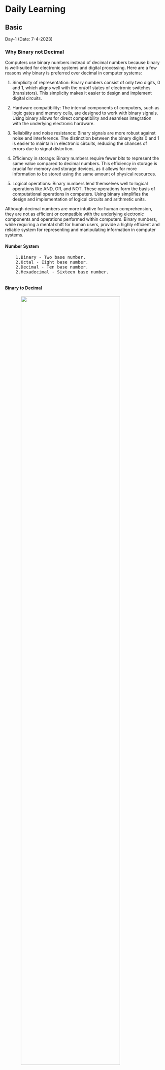 <body>
  <H1>Daily Learning</H1>
<div>
<h2>Basic</h2>
<p>
Day-1 (Date: 7-4-2023)
<h3>Why Binary not Decimal</h3>
<p>
  Computers use binary numbers instead of decimal numbers because binary is well-suited for electronic systems and digital processing. Here are a few reasons why binary is preferred over decimal in computer systems:

1. Simplicity of representation: Binary numbers consist of only two digits, 0 and 1, which aligns well with the on/off states of electronic switches (transistors). This simplicity makes it easier to design and implement digital circuits.

2. Hardware compatibility: The internal components of computers, such as logic gates and memory cells, are designed to work with binary signals. Using binary allows for direct compatibility and seamless integration with the underlying electronic hardware.

3. Reliability and noise resistance: Binary signals are more robust against noise and interference. The distinction between the binary digits 0 and 1 is easier to maintain in electronic circuits, reducing the chances of errors due to signal distortion.

4. Efficiency in storage: Binary numbers require fewer bits to represent the same value compared to decimal numbers. This efficiency in storage is crucial for memory and storage devices, as it allows for more information to be stored using the same amount of physical resources.

5. Logical operations: Binary numbers lend themselves well to logical operations like AND, OR, and NOT. These operations form the basis of computational operations in computers. Using binary simplifies the design and implementation of logical circuits and arithmetic units.

Although decimal numbers are more intuitive for human comprehension, they are not as efficient or compatible with the underlying electronic components and operations performed within computers. Binary numbers, while requiring a mental shift for human users, provide a highly efficient and reliable system for representing and manipulating information in computer systems.
</p>

  <h4>Number System</h4>
  <pre>
    1.Binary - Two base number.
    2.Octal - Eight base number.
    2.Decimal - Ten base number.
    2.Hexadecimal - Sixteen base number.
  </pre>
  <div>
    <h4>Binary to Decimal</h4>
    <pre>
      <img style="width: 80%;" src="Image/asd.png" alt="">
      </br>
function convertToDecimal(x) {
    let bin = 0;
    let rem, i = 1, step = 1;
    while (x != 0) {
        rem = x % 10;
        x = parseInt(x / 10);
        bin = bin + rem * i;
        i = i * 2;
    }
console.log(`Decimal:  ${bin}`);
}
// take input
//let number = prompt('Enter a Binary number: ');
convertToDecimal(101);
    </pre>
    <h4>Decimal to Binary</h4>
    <pre>
      <img style="width: 80%;" src="Image/binary to decimal.jpg" alt="">

</br>

Other way - decimal 75
75 >= 64 = 1
75 - 64 = 11

 32 >= 11 = 0
 16 >= 11 = 0

11 >= 8 = 1
11 - 8 = 3

3 >= 2 = 1
3 - 2 = 0

1 >= 1 = 1

64 = 1 
32 = 0 
16 = 0 
8 = 1 
4 = 0 
2 = 1 
1 = 1

75 = 1001011

function convertToBinary(x) {
    let bin = 0;
    let rem, i = 1, step = 1;
    while (x != 0) {
        rem = x % 2;
        console.log(
            `Step ${step++}: ${x}/2, Remainder = ${rem}, Quotient = ${parseInt(x/2)}`
        );
        x = parseInt(x / 2);
        bin = bin + rem * i;
        i = i * 10;
    }
    console.log(`Binary:  ${bin}`);
}
// take input
//let number = prompt('Enter a decimal number: ');
convertToBinary(5);
    </pre>
  </div>

  <h4>Decimal to Octal</h4>
  <pre>
    <img style="width: 80%;" src="Image/decimal-to-octal.png" alt="">
    </br>
function convertToCOtalTOdecimal(x) {
    let bin = 0;
    let rem, i = 1, step = 1;
    while (x != 0) {
        rem = x % 8;
        x = parseInt(x / 8);
        bin = bin + rem * i;
        i = i * 10;    
    }
console.log(`Octal:  ${bin}`);
}
// take input
//let number = prompt('Enter a Decimal number: ');
convertToCOtalTOdecimal(8);

  </pre>
  <h4>Octal to Decimal</h4>
  <pre>
    <img style="width: 80%;" src="Image/octaltodecimal.png" alt="">
    </br>
function convertToDecimalTOOCatal(x) {
    let bin = 0;
    let rem, i = 1, step = 1;
    while (x != 0) {
        rem = x % 10;
        x = parseInt(x / 10);
        bin = bin + rem * i;
        i = i * 8;    
    }
    console.log(`Decimal:  ${bin}`);
}
// take input
//let number = prompt('Enter a Octal number: ');

convertToDecimalTOOCatal(100);
  </pre>
  
  <h4>DIFFERENT BETWEEM INTERPRETER AND COMPILAR</h4>
  A compiler translates the entire source code in a single run. 
  An interpreter translates the entire source code line by line

  <div>
  <h3>#KEYWORDS</h3>
    
    1. High level Language > INTERPRETER(Work line by line) > Machine Language
    2. Assembly language > Assembler > Machine Language
    3. Mid level language ( C )
    4. High level language(python, c++, c# etc)
    5. compiler(GNU, CSS) - A compiler translates the entire source code in a single run
    6. CodeBlocks(IDE-Integrated Development Environment)
    
  </div>
<div>
  <h1>Learn About Compiler and C/C++ </h1>
  <h4>Day-2 (Date: 7-6-2023)</h4>
  <p>Watch some videos read some documents about how compiler works</p>

  <a href="Book-Files/COMPUTER-PROGRAMMING-TAMIM-SHAHRIAR-SHUBEEN.pdf" target="_blank">Book(Bangla) - COMPUTER PROGRAMMING TAMIM SHAHRIAR SHUBEEN (Language C)</a> 
  </br>
  <a href="Book-Files/Programming in C - Stephen G.Cochan.pdf" target="_blank">Book(English) - PROGRAMMING IN C - STEPHEN G.COCHAN (Language C)</a>
  
  <h4>MEMORY</h4>
  <pre>
    Int (32bit) = {
      2 byte = 2 x 8 bit
             = 16 bit 
    }
    Int(64bit) = {
      4 byte = 4 x 8 bit
             = 32 bit 
    }
    32 bit maximum number = 2^n - 1
                          = 2^31 - 1                    
  <h4>HOW TO STORE NEGATIVE AND POSITIVE NUMBER IN MEMORY</h4>
    #Sign bit
    0 -> Positive
    1 -> Negative
    MSB = Most Significant Bit
    LSB = Most Significant Bit
    <img style="width: 80%;" src="Image/sign_and_magnitude.jpg" alt="">
    In this case in magnitude area first number is MSB and last number is LSB.
    <h4>PROBLEM OF SIGN BIT</h4>
    0 0 0 0 !== 1 0 0 0
    +0 !== -0
    #SOLVE
    0011 = +3
    => 1100(flip of 0011) = 1's complement
    1's complement + 1
    1100 + 1 = 1101 = -2 (2's complement)
    0010 + 1 = +3 (2's complement) 
    #In this case computer can store 4bit.
    1111 + 1 = 10000 
    so, answer = 0000 = -0
    <h3>#KEYWORDS</h3>
    CodeBlocks,Environment setup,terminal,GCC,cmd 
  </pre>
</div>
<div>
  <h1>Bit Manipulaion</h1>
  <h4>Day-2 (Date: 7-5-2023)</h4>
  <pre>
    Bit manipulation is a technique used in computer programming to manipulate individual bits within a binary representation of data. It involves        
    performing logical and arithmetic operations at the bit level, allowing developers to perform various tasks efficiently and compactly. Here are some 
    commonly used bit manipulation operations:

      1. Bitwise AND (&): Performs a logical AND operation on each corresponding pair of bits. 
      The result is 1 if both bits are 1; otherwise, it is 0.

        Example:
        ```
        10101010 &
        11001100
        ---------
        10001000
        ```

      3. Bitwise OR (|): Performs a logical OR operation on each corresponding pair of bits. 
      The result is 1 if either of the bits is 1; otherwise, it is 0.

        Example:
        ```
        10101010 |
        11001100
        ---------
        11101110
        ```

      4. Bitwise XOR (^): Performs a logical XOR (exclusive OR) operation on each corresponding pair of bits. 
      The result is 1 if the bits are different; otherwise, it is 0.

        Example:
        ```
        10101010 ^
        11001100
        ---------
        01100110
        ```

      5. Bitwise NOT (~): Flips the bits of a binary number. The result is the one's complement of the number.

        Example:
        ```
        ~10101010
        ---------
        01010101
        ```

      6. Bitwise left shift (<<): Shifts the bits of a number to the left by a specified number of positions. 
      This operation effectively multiplies the number by 2 raised to the power of the shift amount.

        Example:
        ```
        10101010 << 2
        -------------
        1010101000
        ```

      7. Bitwise right shift (>>): Shifts the bits of a number to the right by a specified number of positions. 
      This operation effectively divides the number by 2 raised to the power of the shift amount.

        Example:
        ```
        10101010 >> 2
        -------------
        00101010
        ```

    Bit manipulation is often used in various applications, such as optimizing code, implementing data structures, 
    and working with low-level operations like device drivers, network protocols, and cryptography algorithms. 
    It allows for compact representation of data and efficient bitwise operations that can significantly improve 
    performance in certain scenarios.
    
    #Example of bit off or on test
      let x,y,z;
      x = parseInt(prompt("Inter number ", y));
      bit = parseInt(prompt("Inter bit number ", z));
      
      if(x & (1 << bit)){
        console.log(`${bit} nd bit is ON`);
      }else{
        console.log(`${bit} nd bit is OFF`);
      }    
  </pre>
</div>

<div>
  <h1>IF ELSE LOOP</h1>
  <h4>Day-3 (Date: 7-8-2023)</h4>
  <h3>IF ELSE</h3>
  <pre>
    if (test expression) {
      // run code if test expression is true
    }
    else if(test expression){
      // run code if test expression is true
    }
    else {
      // run code if test expression is false
    }
  </pre>
  <h3>FOR</h3>
  <pre>
    for (initializationStatement; testExpression; updateStatement){
    // statements inside the body of loop
    }
  </pre>
  <h3>WHILE</h3>
  <pre>
    while(condition) {
      statement(s);
   }
  </pre>
  <h3>DO-WHILE</h3>
  <pre>
    do {
      // the body of the loop
    }
    while (testExpression);
  </pre>
</div>

<div>
  <h1>NESTED LOOP</h1>
  <h4>Day-4 (Date: 7-9-2023)</h4>
  <h3>Left Triangle Pattern </h3>
  <pre>
    
    *
    * *
    * * *

    #js
    let n=3
    let string = "";
    for(let l = 0; l < n; l++){
      for(let i = 0; i <= l ; i++){
        string += "* "
      }
      string += "\n"; 
    }
    console.log(string);

    #C

    #include <stdio.h>

      int main() {
      int n=3;
      
      for(int l = 0; l < n; l++){
          for(int i = 0;i <= l; i++){
              printf("* ");
          }
          printf("\n");
        }
        return 0;
      }
  </pre>
  <h3>Reverse Left Triangle Pattern</h3>
  <pre>

    * * *
    * *
    *

    #JS 
    let n = 3;
    let string = "";
    for (let i = n; i >= 1; i--) {
      for (let j = 0; j < i; j++) {
        string += "* ";
      }
      string += "\n";
    }
    console.log(string);

    #C
    #include <stdio.h>
      int main() {
      int n=3;
      
      for(int l = n; l >= 1; l--){
          for(int i = 0;i < l; i++){
            printf("* ");
          }
          printf("\n");
        }
        return 0;
      }
  </pre>
  <h3>Right Triangle Pattern</h3>
  <pre>

    * * *
      * *
        *

    #JS 
    let n = 3;
    let string = "";
    for (let i = 0; i < n; i++) {
      for (let j = 0; j < i; j++) {
        string += " ";
      }
      for (let x = 0; x < n-i; x++) {
        string += "*";
      }
      string += "\n";
    }
    console.log(string);

    #C
    #include <stdio.h>
      int main() {
      int n=3;
      for(int l = 0; l < n; l++){
          for(int i = 0;i < l; i++){
            printf(" ");
          }
          for(int star = 0; star < n-l; star++){
              printf("*");
          }
          printf("\n");
        }
        return 0;
      }
  </pre>
</div>

<div>
  <h1>SWITCH-STATEMENT AND ARRAY</h1>
  <h4>Day-4 (Date: 7-11-2023)</h4>
  <h3>Structure</h3>
  <pre>
    switch(variable){
      case value 1;
      //statement
      break;
      case value 2;
      //statement
      break;

      #Example
      console.log("1.User login\n 2.User list\n 3.Sign up\n");
      let op;
      let answer = parseInt(prompt("which option to choese? ", op));

      switch(answer){
          case 1:
              console.log("User login successful\n");
              break;
          case 2:
              console.log("User list shown\n");
              break;
          case 3:
              console.log("Sign up done\n");
              break;
          default:
              console.log("Inter number 1 to 3\n");
      }
    }
  </pre>
  <h3>Array</h3>
  In computer programming, an array is a data structure that stores a fixed-size sequence of elements of the same type. 
  It is a collection of variables, each identified by an index or a key, that can be accessed individually. 
  The elements in an array are typically stored in contiguous memory locations, which allows for efficient access and manipulation of the data.

  Arrays are commonly used to store collections of related data, such as a list of numbers, strings, or objects. 
  The index of an array starts from zero, so the first element is accessed using index 0, the second element with index 1, and so on.
  
  Arrays can be one-dimensional, two-dimensional, or multi-dimensional depending on the number of indices needed to access the elements. 
  A one-dimensional array is like a simple list, while a two-dimensional array is like a table with rows and columns. 
  Multi-dimensional arrays can have more than two dimensions and are used to represent complex data structures.
  
  Arrays provide an efficient way to store and retrieve large amounts of data and are a fundamental concept in many programming languages. 
  They offer benefits such as random access to elements, constant time access (assuming the index is known), and support for various operations 
  like sorting, searching, and iterating over the elements.
  <br>
  Data type array name[size] = [Elements]

  <img style="width: 80%;" src="Image/arrays.jpg" alt="">
  <pre>
    #Example of input array
    #include <stdio.h>
     
      int main() {
        printf("Input array index: ");
        int i=0, n;

        scanf("%d", &n);
        int ara[n];

        printf("Input array: ");

        for(int idx = 0; idx < n; idx++){
          scanf("%d", &ara[idx]);
        }
        printf("Displaying integers: ");

        for(int idx = 0; idx < n; idx++){
          printf("%d,", ara[idx]);
        } 
        return 0;
      }
  </pre>
  <h3>Brace Initializer</h3>
  The brace initializer, also known as initializer list syntax, is a way to initialize the elements of an array in many programming languages, 
  including C++, Java, and JavaScript. It allows you to provide a list of values enclosed in braces { }, which are used to populate the array with the    
  specified values.
  <br>
  Here's an example in C++:
  <pre>
    int myArray[] = {1, 2, 3, 4, 5};
  </pre>

  In this example, we declare an integer array called `myArray` and initialize it with the values 1, 2, 3, 4, and 5 using the brace initializer. 
  The number of elements in the array is determined by the number of values provided within the braces.
  The brace initializer can also be used for multi-dimensional arrays. 
  <br>
  Here's an example of a 2D array:

  <pre>
    int myArray2D[][3] = {{1, 2, 3}, {4, 5, 6}};
  </pre>
  In this case, we declare a 2D integer array called `myArray2D` with two rows and three columns. We use the brace initializer to provide the values for 
  each row. 
  The inner braces are used to specify the values for each row, and the outer braces encompass the entire initializer list.
  
  The brace initializer syntax can be handy when you want to quickly initialize an array with a known set of values. 
  It eliminates the need for individual assignments to each element of the array and provides a concise and readable way to 
  initialize the array elements directly within the declaration statement.

  # If you specify the value for the array index it will replace the garbage value into 0.
  #Example
  <pre>
    #include <stdio.h>
     
      int main() {
        int ara[10]= {1,2,3,4,5};
        int value = sizeof(ara)/ sizeof(ara[0]);
        
        printf("Displaying integers: ");
        for(int idx = 0; idx < value; idx++){
          printf("%d ", ara[idx]);
        } 
        return 0;
      }

  Or use memset,

  #include <stdio.h>
    #include <cstring>
    
     int main() {
       printf("Input array index: ");
       int MXN = 100;
       int ara[MXN];
       
       memset(ara, 0, sizeof ara);
       
       printf("Displaying integers: ");
       for(int i = 0; i < MXN; i++){
          printf("%d ", ara[i]);
       } 
       
       return 0;
     }

     #note memsent works on three value.
     1. memset(arrayName, 0, sizeof arrayName);
     2. memset(arrayName, -1, sizeof arrayName);
     3. memset(arrayName, 0x3f3f3f3f, sizeof arrayName); (Infinity Number = 0x3f3f3f3f);

  </pre> 
  <h3>Memeset Library</h3>
  The `memset` function is a standard C library function that is used to set a block of memory with a specified value. 
  It takes three arguments: a pointer to the memory block, the value to be set, and the number of bytes to set.

  The `memset` function works well when you need to set memory blocks with values such as 0 or -1. 
  However, it may not work as expected when you try to set memory blocks with values other than 0 or -1.

  The reason for this limitation is that `memset` operates on a byte level and sets each byte of the memory block to the specified value. 
  If the desired value is not representable in a single byte, the behavior of `memset` becomes undefined.
  For example, consider setting a memory block with the value 255 (0xFF) using `memset`:
  <pre>
    int myArray[10];
    memset(myArray, 255, sizeof(myArray));
  </pre>
  In this case, since the value 255 cannot be represented by a single byte, `memset` will set each byte of the memory block to 255 independently. 
  This can result in unexpected behavior, as the resulting value in each element of `myArray` may not be 255.

  To initialize an array with a specific value other than 0 or -1, you can use a loop to individually set each element of the array to the desired value. 
  Alternatively, you can use language-specific features or library functions that provide array initialization mechanisms, 
  such as brace initialization in C++ or `Arrays.fill()` method in Java, to achieve the desired result reliably.
</div>

<div>
  <h1>PRECISION LOSS</h1>
  <h4>Day-5 (Date: 7-12-2023)</h4>
  Precision loss in programming refers to the loss of precision or accuracy in numerical calculations due to limitations in the representation of numbers 
  in computer systems. 
  Computers use finite binary representations to store and manipulate numbers, which can lead to rounding errors and loss of precision.

  One common example of precision loss is observed when working with floating-point numbers. Floating-point numbers are represented as a combination of a 
  sign, a significand or mantissa, and an exponent. However, the binary representation of floating-point numbers cannot precisely represent all decimal 
  numbers. As a result, 
  operations involving floating-point numbers may introduce small errors due to rounding or truncation.

  For example, consider the following code snippet in Python:
  
  <pre>
    x = 0.1
    y = 0.2
    z = x + y
    print(z)
  </pre>

  The expected result of this addition operation would be 0.3. However, due to precision loss in floating-point arithmetic, the actual result may be 
  slightly different, 
  such as 0.30000000000000004. This small discrepancy is a result of the limited precision of the binary representation used to store the numbers.

  Precision loss can also occur in other areas of programming, such as when performing calculations involving large numbers or when working with 
  algorithms that involve multiple operations. 
  The cumulative effect of these small errors can lead to significant discrepancies in the final results.

  To mitigate precision loss, programming languages and libraries provide various techniques and functions for handling numerical computations with 
  improved precision. 
  For instance, some programming languages offer decimal data types that provide arbitrary precision arithmetic, 
  allowing calculations with high precision at the cost of increased memory usage and computational overhead.

  It is important for programmers to be aware of precision loss and consider it when designing algorithms or performing critical calculations where 
  accuracy is crucial. 
  Additionally, understanding the limitations and properties of different data types and their representations can help minimize precision loss in 
  programming.

  <h4>HOW TO PREVENT PRECISION LOSS</h4>
  <pre>
    #include <stdio.h>
      int main() {
        const double eps = 1e-6;
        double a,b, sum;
        a = 2.99999999999;
        b = 3.00000000001;
        
        sum = a-b;
        if(sum < eps){
            printf("a and b are same");
        }
        return 0;
      }
  </pre>

  <h4>INSERT IN ARRAY</h4>
  <pre>
    #include <stdio.h>
 
      int main()
      {
        int array[100], position, c, n, value;
        printf("array size ");
        scanf("%d", &n);
      
        printf("Enter %d elements ", n);
      
        for (c = 0; c < n; c++){
         scanf("%d", &array[c]);
        }
        printf("Insert index ");
        scanf("%d", &position);
      
        printf("Enter value ");
        scanf("%d", &value);
      
        for (c = n - 1; c >= position - 1; c--){
         array[c+1] = array[c];
        }
        array[position-1] = value;
      
        printf("Resultant array is ");
      
        for (c = 0; c <= n; c++){
         printf("%d ", array[c]);
        }
        return 0;
      }
  </pre>

  <h4>REMOVE FROM ARRAY</h4>
  <pre>
    #include <stdio.h>
      int main()
      {
         int array[100], position, c, n, value;
         printf("array size: ");
         scanf("%d", &n);
       
         printf("Enter %d elements ", n);
       
         for (c = 0; c < n; c++)
            scanf("%d", &array[c]);
       
         printf("remove index ");
         scanf("%d", &position);
      
         for (c = position -1 ; c < n - 1 ; c++){
             array[c] = array[c+1];
         }
         n--;
         printf("Now array is ");
       
         for (c = 0; c <= n-1; c++){
              printf("%d ", array[c]);
         }
         return 0;
      }
  </pre>

  <h4>FIND FROM ARRAY</h4>
  <pre>
    #include <stdio.h>
      int main(){
        int find, flag = 0, ara[] = {100, 23, 60, 1, 45};
        int n = sizeof(ara)/sizeof ara[0];
        printf("%d\n", n);
      
        printf("Find number: ");
        scanf("%d", &find);
        
        for(int i = 0; i < n; i++){
            if(ara[i] == find){
              printf("found in index: %d\n", i);
              break;
            }
            flag++;
          }
        if(flag == n){
          printf("Not Found");
        }
        return 0;
      }
  </pre>
  <h4>MULTIDIMENSIONAL ARRAY</h4>
  A multidimensional array is a data structure that consists of multiple arrays, where each array is called a dimension. 
  It extends the concept of a one-dimensional array to multiple dimensions, typically two or three, although it can have 
  more dimensions if needed. This allows you to represent data in a tabular or matrix-like format.

  In a one-dimensional array, elements are arranged in a linear sequence, whereas in a multidimensional array, elements 
  are organized in a grid-like structure, with rows and columns (and potentially additional dimensions). This structure 
  enables you to access and manipulate data using multiple indices or subscripts.

  For example, a two-dimensional array can be thought of as a table or a grid, where each element is identified by its row 
  and column position. To access a specific element, you provide two indices: one for the row and one for the column.
  </br>
  <img style="width: 80%;" src="Image/multidimensional-array.webp" alt="">
  </br>
  In C, a multidimensional array is a data structure that allows you to store elements in multiple dimensions. It is essentially an array of arrays.

  To declare a multidimensional array in C, you specify the type of the elements and the size of each dimension. The general syntax is as follows:
  <pre>
    datatype array_name[size1][size2]...[sizeN];
  </pre>

  Here, `datatype` represents the type of data that will be stored in the array, `array_name` is the name you choose for the array, 
  and `size1`, `size2`, ..., `sizeN` are the sizes or lengths of each dimension.

  For example, to create a 2D array of integers with 3 rows and 4 columns, you would write:
  <pre>
    int matrix[3][4];
  </pre>

  This creates a multidimensional array named `matrix` with 3 rows and 4 columns. Each element in the array can be accessed using two indices: 
  one for the row and one for the column. The indices range from 0 to the size of each dimension minus 1.

  To initialize the elements of a multidimensional array, you can use nested loops. For example, to assign values to the elements of a 2D array:
  <pre>
    int matrix[3][4];
    for (int i = 0; i < 3; i++) {
      for (int j = 0; j < 4; j++) {
        matrix[i][j] = i + j;
      }
    }
  </pre>

  This code assigns the sum of the row index `i` and the column index `j` to each element in the `matrix` array.

  You can also have multidimensional arrays with more than two dimensions by extending the syntax. For example, a 
  3D array with dimensions 3x4x5 can be declared as:
  <pre>
    int cube[3][4][5];
  </pre>

  Multidimensional arrays in C provide a way to represent and work with structured data that involves multiple dimensions or axes, 
  such as matrices, grids, or cubes. They are commonly used in various applications, including scientific computing, image processing, and simulations.
  
  <h4>POINTER</h4>
  In C, a pointer is a variable that stores the memory address of another variable. It provides a way to indirectly access and manipulate the data stored 
  in memory. 
  Pointers play a crucial role in C programming, as they allow for dynamic memory allocation, passing parameters by reference, and working with complex 
  data structures.

  To declare a pointer in C, you use the `*` (asterisk) symbol. The general syntax for declaring a pointer is as follows:
  <pre>
    datatype *pointer_name;
  </pre>

  Here, `datatype` represents the type of data that the pointer points to, and `pointer_name` is the name of the pointer variable.
  To initialize a pointer, you assign it the memory address of a variable using the `&` (address-of) operator. For example:
  <pre>
    int num = 42;
    int *ptr = &num;
  </pre>


  In this code, `ptr` is a pointer to an integer (`int`). It is initialized with the memory address of the `num` variable using the `&` operator.
  To access the value pointed to by a pointer, you use the `*` (dereference) operator. For example:
  <pre>
    printf("%d", *ptr);
  </pre>

  This code prints the value stored at the memory address pointed to by `ptr`, which is the value of `num`.

  Pointers are often used in conjunction with dynamic memory allocation to allocate memory for data at runtime using functions 
  like `malloc()` and `free()`. They can also be used to pass parameters by reference to functions, allowing the function to modify the original value of 
  a variable.

  It's important to note that working with pointers requires careful memory management to avoid issues like memory leaks and accessing invalid memory     
  locations. 
  Additionally, uninitialized or improperly used pointers can lead to undefined behavior or crashes. Therefore, understanding and using pointers 
  correctly is 
  essential for effective C programming.
</div>

<div>
  <h1>STRING</h1>
  <h4>Day-6 (Date: 7-13-2023)</h4>
  <br>
  In the C programming language, a string is a sequence of characters stored in contiguous memory locations. 
  It is represented as an array of characters terminated by a null character ('\0').

  Here are some key points about strings in C:

  1. Declaration: To declare a string in C, you use the `char` data type followed by the array name and its size. For example:
   <pre>
    char str[10];
   </pre>
   This declares a string named `str` that can hold up to 10 characters (9 characters plus the null terminator).

  2. Initialization: You can initialize a string during declaration or assign a value to it later using string literals. 
  String literals are sequences of characters enclosed in double quotes. For example:
   <pre>
    char str[6] = "Hello";
   </pre>
   This initializes the `str` array with the characters 'H', 'e', 'l', 'l', 'o', and the null terminator.

  3. Null terminator: In C, strings are null-terminated, which means that the last character of the string is always the null character ('\0'). 
  It marks the end of the string and is used to determine the length of the string.

  4. Accessing characters: You can access individual characters of a string using array indexing. The first character of the string is at index 0. For example:
   <pre>
    char ch = str[0];  // Accesses the first character of the string
   </pre>
  5. Manipulating strings: C provides a library of functions for manipulating strings, such as concatenation, copying, length calculation, 
  comparison, and more. These functions are defined in the `<string.h>` header file and have names prefixed with `str`. For example:
   <pre>
    #include <string.h>

    char str1[10] = "Hello";
    char str2[10] = "World";
   
    strcat(str1, str2);  // Concatenates str2 to str1
    printf("%s\n", str1);  // Prints "HelloWorld"
   </pre>
  6. Input and output: Strings can be read from the user or written to the console using functions like `scanf` and `printf` from the `<stdio.h>` header file.

  It's important to note that C does not have a built-in string data type like some other programming languages. Instead, strings 
  are represented as arrays of characters, and various functions and conventions are used to work with them effectively.
  
  #Example Of String
  <pre>
    #input sentence
    #include <stdio.h>
      int main(){
          char str[20];
          //scanf("%[^\n]s", str);
          fgets(str,20, stdin);
          printf("%s", str);
          
          return 0;
      }

    #size of String
    #include <stdio.h>
      int main(){
        int n, sz = 0;
        char str[110];
        scanf("%d", &n);

        while(n--){
          scanf("%s", str);
          for(; str[sz] ; sz++){
            if(str[sz] == '\0'){
              break;
            }
          }
          printf("Size of string: %d\n", sz);
        }
      }

    `OR`,
    #include <stdio.h>
      int main(){
        int n, sz = 0;
        char str[110];
        
        scanf("%d", &n);
        while(n--){
          scanf("%s", str);
          int sz = strlen(str);
          printf("Size of string: %d\n", sz);
        }
      }
  </pre>

  <h2>LEXICOGRAPHICALLY SMALLER</h2>

  "Lexicographically smaller" refers to the comparison of two strings or sequences based on the order of their individual characters. 
  In lexicographic order, strings are compared character by character, starting from the leftmost character. The comparison is made by 
  looking at the Unicode or ASCII values of the characters.
  <br>
  <a href="https://www.ascii-code.com/" target="_blank">ASCII Table</a>
  <br>

  To determine which string is lexicographically smaller, you compare the corresponding characters from both strings until a difference is found. 
  The string with the character that has a lower Unicode or ASCII value is considered lexicographically smaller. If all the characters are the same 
  up to the length of the shorter string, then the shorter string is considered lexicographically smaller.

  For example, let's compare two strings "apple" and "banana" lexicographically. Starting from the leftmost character, 'a' and 'b' are compared. Since 
  'a' has a lower Unicode value than 'b', "apple" is lexicographically smaller than "banana". The comparison stops at the first difference encountered.

  In another example, comparing "cat" and "car," the first three characters are the same. However, the fourth character 't' has a lower Unicode value 
  than 'r,' so "cat" is lexicographically smaller than "car."

  Lexicographic order is commonly used in sorting algorithms and dictionary implementations to determine the ordering of words or sequences based on their characters.

  Here's an example of a C code snippet that compares two strings to determine which one is lexicographically smaller:
  <pre>
    #include <stdio.h>

      int main() {
        char str1[100], str2[100];
      
        printf("Enter the first string: ");
        scanf("%s", str1);
    
        printf("Enter the second string: ");
        scanf("%s", str2);
    
        int i;
    
        for (i = 0; str1[i] != '\0' && str2[i] != '\0'; i++) {
          if (str1[i] < str2[i]) {
            printf("%s is lexicographically smaller than %s\n", str1, str2);
            return 0;
            } 
            else if (str1[i] > str2[i]) {
              printf("%s is lexicographically smaller than %s\n", str2, str1);
              return 0;
            }
          }
        
        if (str1[i] == '\0' && str2[i] != '\0') {
          printf("%s is lexicographically smaller than %s\n", str1, str2);
        } 
        else {
          printf("Both strings are equal\n");
        }
        return 0;
      }
      
    `OR`

    #include <stdio.h>
      #include <string.h>
      
      int main() {
        char str1[100], str2[100];
      
        printf("Enter the first string: ");
        scanf("%s", str1);
    
        printf("Enter the second string: ");
        scanf("%s", str2);
    
        int result = strcmp(str1, str2);
    
        if (result < 0) {
          printf("%s is lexicographically smaller than %s\n", str1, str2);
        } 
        else if (result > 0) {
          printf("%s is lexicographically smaller than %s\n", str2, str1);
        } 
        else {
          printf("Both strings are equal\n");
        }
        return 0;
      }
  </pre>
  <h2>PALINDR0ME</h2>
  A palindrome is a word, phrase, number, or sequence of characters that reads the same forwards and backwards. 
  In C, we can write a program to check whether a given string is a palindrome or not.

  Here's an example code snippet that demonstrates how to check for a palindrome in C:

  <pre>
    #include <stdio.h>
    #include <string.h>
      
      int isPalindrome(char str[]) {
          int length = strlen(str);
          int i, j;
      
          // Compare characters from both ends towards the middle
          for (i = 0, j = length - 1; i < j; i++, j--) {
              if (str[i] != str[j]) {
                return 0; // Not a palindrome
            }
          }
        return 1; // Palindrome
      }
      
      int main() {
          char str[100];
      
          printf("Enter a string: ");
          scanf("%s", str);
      
          if (isPalindrome(str)) {
            printf("%s is a palindrome.\n", str);
          } else {
            printf("%s is not a palindrome.\n", str);
          }
          return 0;
      }
  </pre>
  In this code, we define a function `isPalindrome()` that takes a string `str` as input and returns an integer value indicating 
  whether the string is a palindrome (1) or not (0). The function uses two pointers, `i` and `j`, initialized to the beginning and 
  end of the string, respectively. It compares the characters at these positions and moves inward until the middle of the string is reached. 
  If any pair of characters is not equal, the function returns 0, indicating that the string is not a palindrome. Otherwise, if all character 
  pairs are equal, the function returns 1, indicating a palindrome.

  In the `main()` function, we prompt the user to enter a string, read it using `scanf()`, and then call the `isPalindrome()` function to check
  whether the entered string is a palindrome or not. Based on the return value, we print the appropriate message to indicate whether the string 
  is a palindrome or not.

  <h2>PALINDR0ME</h2>
  A palindrome is a word, phrase, number, or sequence of characters that reads the same forwards and backwards. 
  In C, we can write a program to check whether a given string is a palindrome or not.

  Here's an example code snippet that demonstrates how to check for a palindrome in C:

  <pre>
    #include <stdio.h>
      #include <string.h>
      
      int isPalindrome(char str[]) {
          int length = strlen(str);
          int i, j;
      
          // Compare characters from both ends towards the middle
          for (i = 0, j = length - 1; i < j; i++, j--) {
              if (str[i] != str[j]) {
                  return 0; // Not a palindrome
              }
          }
      
          return 1; // Palindrome
      }
      
      int main() {
          char str[100];
      
          printf("Enter a string: ");
          scanf("%s", str);
      
          if (isPalindrome(str)) {
              printf("%s is a palindrome.\n", str);
          } else {
              printf("%s is not a palindrome.\n", str);
          }
      
          return 0;
      }
  </pre>
  In this code, we define a function `isPalindrome()` that takes a string `str` as input and returns an integer value indicating 
  whether the string is a palindrome (1) or not (0). The function uses two pointers, `i` and `j`, initialized to the beginning and 
  end of the string, respectively. It compares the characters at these positions and moves inward until the middle of the string is reached. 
  If any pair of characters is not equal, the function returns 0, indicating that the string is not a palindrome. Otherwise, if all character 
  pairs are equal, the function returns 1, indicating a palindrome.

  In the `main()` function, we prompt the user to enter a string, read it using `scanf()`, and then call the `isPalindrome()` function to check
  whether the entered string is a palindrome or not. Based on the return value, we print the appropriate message to indicate whether the string 
  is a palindrome or not.

  <h2>CONTATENATION OF STRING</h2>
  In C, string concatenation refers to the process of combining two or more strings to create a single string. 
  This operation is commonly performed using the strcat() function from the C standard library or by manually manipulating character arrays.

  The strcat() function is declared in the `string.h` header file and has the following syntax:

  <pre>
    char* strcat(char* destination, const char* source);
  </pre>

  It takes two arguments: the destination string, which is the string to which the source string will be appended, 
  and the source string, which is the string that will be appended to the destination string.

  Here's an example that demonstrates the usage of strcat():

  <pre>
    #include <stdio.h>
      #include <string.h>
    
      int main() {
        char destination[50] = "Hello, ";
        const char* source = "world!";
  
        strcat(destination, source);
  
        printf("%s\n", destination);
  
        return 0;
      }
  </pre>

  In this example, we have a character array `destination` with a size of 50, initialized with the string "Hello, ". The `source` string is a constant string literal "world!". The strcat() function appends the contents of the source string to the end of the destination string, resulting in `destination` now containing "Hello, world!".

  Alternatively, you can manually concatenate strings by using character arrays and manipulating them with loops and indexing. Here's an example of manual string concatenation:

  <pre>
    #include <stdio.h>

    int main() {
      char destination[50] = "Hello, ";
      const char* source = "world!";
      
      int i, j;

      // Find the end of the destination string
      i = 0;
      while (destination[i] != '\0') {
          i++;
      }

      // Concatenate characters of the source string to the destination string
      j = 0;
      while (source[j] != '\0') {
          destination[i] = source[j];
          i++;
          j++;
      }

      // Add null terminator at the end of the concatenated string
      destination[i] = '\0';

      printf("%s\n", destination);

      return 0;
    }
  </pre>

  This code manually iterates over the characters in the destination string to find the end of it and then appends the characters 
  of the source string one by one. Finally, a null terminator ('\0') is added to mark the end of the concatenated string.

  Both approaches achieve string concatenation, but using the `strcat()` function is generally considered safer and more convenient, 
  as it handles the details of finding the end of the destination string and ensures proper termination.
</div>
<div>
  <h1>TIME COMPLEXITY ANALYSIS</h1>
  <h4>Day-7 (Date: 7-16-2023)</h4>

  <ul>
    <li>Big-O notation (Upper Bound)</li>
    <li>Omega Notation (Lower Bound)</li>
    <li>Theta Notation (average case)</li>
  </ul>

  <h2>BIG-O NOTATION</h2>
  Big O notation is a mathematical notation used to describe the performance characteristics of an algorithm or the growth rate of a function. 
  It is commonly used to analyze the time complexity and space complexity of algorithms.

  In C, Big O notation helps us understand how the runtime of an algorithm or the memory usage of a program scales with respect to the input size. 
  It provides a way to compare algorithms and determine their efficiency.

  When using Big O notation, we focus on the dominant term or the term that grows the fastest as the input size increases. The dominant term 
  represents the worst-case performance of the algorithm.

  Here are some commonly used notations in Big O notation:

  1. O(1) - Constant Time Complexity:
    This indicates that the algorithm takes a constant amount of time regardless of the input size. For example, 
    accessing an element in an array by index or performing a simple arithmetic operation.

  2. O(log n) - Logarithmic Time Complexity:
    This indicates that the algorithm's runtime grows logarithmically as the input size increases. Common examples include binary 
    search or operations on balanced search trees.

  3. O(n) - Linear Time Complexity:
    This indicates that the algorithm's runtime grows linearly with the input size. For example, iterating through an array or a linked list.

  4. O(n^2) - Quadratic Time Complexity:
    This indicates that the algorithm's runtime grows quadratically with the input size. Common examples include nested loops or algorithms 
    that involve comparing each element with every other element.

  5. O(2^n) - Exponential Time Complexity:
    This indicates that the algorithm's runtime grows exponentially with the input size. This is usually considered very inefficient 
    and should be avoided when possible.

  It's important to note that Big O notation represents an upper bound on the growth rate of an algorithm or function. It describes 
  how the algorithm scales as the input size increases but doesn't provide information about the actual execution time.

  By analyzing the Big O notation of different algorithms, you can make informed decisions about choosing the most efficient algorithm 
  for a particular task or understand the scalability of your code.

  <h2>OMEGA NOTATION</h2>
  Omega notation, also known as Ω notation, is a mathematical notation used to describe the lower bound or best-case performance 
  of an algorithm or function. It provides a way to analyze the minimum growth rate or lower limit of a function as the input size increases.

  In C, Omega notation helps us understand the best-case scenario or lower bound of an algorithm's runtime or the memory usage of a program. 
  It complements the Big O notation, which describes the upper bound or worst-case scenario.

  When using Omega notation, we focus on the dominant term or the term that grows the slowest as the input size increases. 
  The dominant term represents the best-case performance of the algorithm.

  Here are some examples of commonly used Omega notations:

  1. Ω(1) - Constant Lower Bound:
    This indicates that the algorithm takes a constant amount of time regardless of the input size in the best-case scenario. 
    For example, finding the minimum element in a sorted array.

  2. Ω(log n) - Logarithmic Lower Bound:
    This indicates that the algorithm's runtime has a lower bound of logarithmic growth. Common examples include binary search or operations 
    on balanced search trees in the best-case scenario.

  3. Ω(n) - Linear Lower Bound:
    This indicates that the algorithm's runtime has a lower bound of linear growth with the input size. For example, traversing an array 
    or a linked list to find a specific element in the best-case scenario.

  4. Ω(n^2) - Quadratic Lower Bound:
    This indicates that the algorithm's runtime has a lower bound of quadratic growth. Common examples include nested loops or algorithms that 
    involve comparing each element with every other element in the best-case scenario.

  5. Ω(2^n) - Exponential Lower Bound:
    This indicates that the algorithm's runtime has a lower bound of exponential growth. This is generally considered very efficient or the 
    best possible for some problems.

  Similar to Big O notation, Omega notation represents a lower bound on the growth rate of an algorithm or function. It provides insights into 
  the best-case performance but doesn't provide information about the actual execution time.

  By analyzing the Omega notation of different algorithms, you can understand the minimum growth rate or lower limit of the algorithm's performance 
  in the best-case scenario. This can help you evaluate the efficiency of your code or make informed decisions when choosing the most suitable algorithm for a specific task.

  <h2>THETA NOTATION</h2>
  Omega notation and theta notation are both mathematical notations used to describe the performance characteristics of algorithms or the growth rate of functions. 
  While omega notation represents the lower bound or best-case performance, theta notation represents both the upper and lower bounds or the average-case performance.

  In C, theta notation helps us understand both the best-case and worst-case scenarios of an algorithm's runtime or the memory usage of a program. 
  It provides a tighter bound on the growth rate compared to omega notation, which only provides the lower bound.

  When using theta notation, we focus on the dominant term or the term that grows at the same rate as the input size increases. 
  The dominant term represents the average-case performance of the algorithm.

  Here's how theta notation is defined:

  1. Θ(g(n)) - Theta Notation:
    A function f(n) belongs to Θ(g(n)) if there exist positive constants c1, c2, and n0 such that for all values of n greater than or 
    equal to n0, c1 * g(n) ≤ f(n) ≤ c2 * g(n).

  In simpler terms, if a function f(n) is both an upper bound and a lower bound of g(n) multiplied by a constant factor, we say that f(n) belongs to Θ(g(n)).

  Theta notation essentially represents the tightest bound on the growth rate of a function or algorithm. It provides information about both the best-case 
  and worst-case scenarios.

  For example, if the worst-case runtime complexity of an algorithm is Θ(n^2), it means that the algorithm takes at least quadratic time and at most quadratic 
  time to complete its execution. Similarly, if the average-case runtime complexity is Θ(n), it means that the algorithm takes linear time on average.

  By analyzing theta notation, you can get a comprehensive understanding of an algorithm's performance across different scenarios. 
  It helps in evaluating the efficiency of algorithms and making informed decisions when choosing the most appropriate algorithm for a particular task.

  <a href="https://www.bigocheatsheet.com/" target="_blank">More Details About Time Complexity</a>

  <h1>MEMORY COMPLEXITY ANALYSIS</h1>
  Memory complexity, also known as space complexity, refers to the amount of memory or storage required by an algorithm or program to solve a problem. 
  In C, understanding the memory complexity of your code helps you assess its efficiency and resource usage.

  Memory complexity is typically expressed in terms of how the memory usage grows with respect to the input size. 
  It provides insights into the amount of memory required by an algorithm as the problem size increases.

  There are several common memory complexity notations:

  1. O(1) - Constant Space Complexity:
   This indicates that the algorithm uses a fixed or constant amount of memory regardless of the input size. For example, 
   algorithms that have a fixed number of variables or data structures.

  2. O(n) - Linear Space Complexity:
    This indicates that the algorithm's memory usage grows linearly with the input size. For example, algorithms that create an array 
    or a linked list of size proportional to the input.

  3. O(n^2) - Quadratic Space Complexity:
    This indicates that the algorithm's memory usage grows quadratically with the input size. Common examples include algorithms that 
    involve nested loops or creating two-dimensional arrays.

  4. O(log n) - Logarithmic Space Complexity:
    This indicates that the algorithm's memory usage grows logarithmically with the input size. For example, algorithms that use divide 
    and conquer strategies and maintain a small amount of auxiliary data.

  5. O(2^n) - Exponential Space Complexity:
    This indicates that the algorithm's memory usage grows exponentially with the input size. Such algorithms are generally considered 
    inefficient in terms of memory usage.

  It's important to note that memory complexity focuses on the additional memory used by an algorithm, excluding the input itself. 
  It quantifies the growth in memory consumption as the input size increases.

  Analyzing the memory complexity of your code helps you understand the trade-off between memory usage and algorithmic efficiency. 
  By minimizing unnecessary memory allocations or optimizing data structures, you can reduce the memory requirements of your code 
  and improve its overall performance.

  It's worth mentioning that in C, memory complexity analysis often involves considering the sizes and types of data structures, 
  dynamically allocated memory, recursion stack usage, and other factors that impact memory consumption.

  <a href="https://www.bigocheatsheet.com/" target="_blank">More Details About Space Complexity</a>

  <h1>FUNCTION</h1>
  In C, a function is a self-contained block of code that performs a specific task or computation. 
  It is a fundamental building block of a C program and helps organize code into modular and reusable units. 
  Functions allow you to break down a complex problem into smaller, manageable parts, making code more organized, readable, and maintainable.

  A function in C has the following components:

  1. Function Declaration/Prototype:
    A function declaration or prototype specifies the function's name, return type, and the types and order of its parameters. 
    It informs the compiler about the function's existence and signature before it is used. A function prototype typically appears 
    at the beginning of the source file or in a header file.

  2. Function Definition:
    The function definition contains the actual implementation of the function. 
    It includes the function's header, which specifies the return type, function name, and parameters, followed by the body enclosed in curly braces {}. 
    The body contains the statements or instructions that define the function's behavior.

  3. Function Parameters:
    Function parameters are inputs to the function and allow you to pass values into the function. 
    They are declared in the function's header, specifying their types and names. Functions can have zero or more parameters.

  4. Return Type:
    The return type of a function indicates the type of value that the function returns after performing its computation. 
    It is specified in the function's header. Functions can have a return type of void if they do not return a value.

  5. Function Call:
    To use a function in C, you call or invoke it by using its name followed by parentheses (). 
    If the function has parameters, you provide the values or variables as arguments within the parentheses.

  Here's an example that demonstrates a simple function in C:

  <pre>
    #include <stdio.h>

      // Function declaration
      int addNumbers(int a, int b);
    
      // Function definition
      int addNumbers(int a, int b) {
        int sum = a + b;
        return sum;
      }
    
      int main() {
        // Function call
        int result = addNumbers(3, 5);
        printf("The sum is: %d\n", result);
        return 0;
      }
  </pre>

  In this example, we define a function called `addNumbers` that takes two integer parameters, `a` and `b`, and returns their sum. 
  We declare the function prototype at the beginning and then define the function with its implementation. In the `main` function, 
  we call `addNumbers` with arguments 3 and 5, and the returned result is printed.

  Functions are a powerful feature of C programming that enables code modularity, reusability, and abstraction. 
  They help manage complex programs, improve code organization, and promote code reuse by encapsulating specific 
  functionality within separate units of code.
</div>
<div>
  <h1>FUNCTION CALLING</h1>
  <h4>Day-8 (Date: 7-17-2023)</h4>

  <ul>
    <li>Call by reference</li>
    <li>Call by pointer</li>
  </ul>

  <h2>CALL BY REFERENCE</h2>
  In C, "call by reference" is a mechanism where a function receives the memory address (reference) of a variable as a parameter. 
  By using this reference, the function can directly access and modify the original value of the variable in the calling code. 
  In other words, any changes made to the parameter within the function will affect the original variable outside the function.

  To pass a variable by reference in C, you need to use pointers. Pointers are variables that store memory addresses. Here's how you can achieve call by reference in C:

  1. Define a function that takes a pointer as a parameter. For example:
    <pre>
      void modifyValue(int *ptr) {
        *ptr = 10;  // Assign a new value to the memory location pointed by 'ptr'
      }
    </pre>
  2. In the calling code, declare a variable and pass its address using the `&` operator:
    <pre>
      int number = 5;
      modifyValue(&number);  // Pass the address of 'number'
    </pre>
  3. Inside the function, use the pointer to access the original variable and modify its value by dereferencing the pointer with the `*` operator:
    <pre>
      *ptr = 10;
    </pre>

  After the function call, the value of the `number` variable will be modified to 10 because the function modified the original variable 
  directly through the pointer.

  Call by reference is useful when you need to modify variables within a function and have those changes reflected in the calling code. 
  It allows you to avoid returning values and provides a more efficient way to manipulate large data structures without creating copies. 
  However, it requires careful handling of pointers to avoid unintended consequences such as invalid memory accesses or unintended modifications.

  <h2>CALL BY POINTER</h2>
  In C, "call by pointer" is similar to call by reference, as it allows a function to modify the original value of a variable in the calling code. However, instead of passing the memory address directly, you pass a pointer variable that holds the memory address of the variable you want to modify.

  Here's how call by pointer works in C:

  1. Define a function that takes a pointer as a parameter. For example:
    <pre>
      void modifyValue(int *ptr) {
        *ptr = 10;  // Assign a new value to the memory location pointed by 'ptr'
      }
    </pre>
  2. In the calling code, declare a variable and create a pointer that points to its address:
    <pre>
      int number = 5;
      int *ptr = &number;  // Create a pointer and assign the address of 'number' to it
      modifyValue(ptr);   // Pass the pointer as an argument
    </pre>
  3. Inside the function, use the pointer to access the original variable and modify its value by dereferencing the pointer with the `*` operator:
    <pre>
      *ptr = 10;
    </pre>
  After the function call, the value of the `number` variable will be modified to 10, as the function modified the original variable through the pointer.

  Call by pointer is essentially passing the address of a variable instead of the variable itself. 
  This allows the function to directly manipulate the original variable's value. It is useful when you need to modify variables 
  within a function and have those changes reflected in the calling code, similar to call by reference. However, 
  it requires explicit handling of pointers and can introduce issues like null pointer dereference or incorrect pointer arithmetic if not used carefully.

  <h2>RECURSION</h2>
  Recursion is a programming technique where a function calls itself repeatedly until a specific condition is met. In the context of the C programming language, recursion allows you to solve complex problems by breaking them down into smaller, more manageable sub-problems.

  The basic idea behind recursion is to have a function that solves a problem by solving smaller instances of the same problem. Each recursive call reduces the problem's size until it reaches a base case, which is a simple version of the problem that can be solved directly without further recursion.

  Here's an example to demonstrate recursion in C. Let's consider the calculation of the factorial of a positive integer:

  <pre>
    #include <stdio.h>
      int factorial(int n) {
        // Base case: factorial of 0 or 1 is 1
        if (n == 0 || n == 1) {
          return 1;
        }
        else {
          // Recursive call to calculate factorial of n-1
          return n * factorial(n - 1);
        }
      }
    
      int main() {
        int num = 5;
        int result = factorial(num);
        printf("The factorial of %d is %d\n", num, result);
        return 0;
      }
  </pre>
  In this example, the `factorial` function calculates the factorial of a given number `n`. If `n` is 0 or 1 (the base case), it returns 1. 
  Otherwise, it recursively calls itself with `n-1` as the argument and multiplies the result by `n`.

  When we execute the `factorial` function with `num` as 5, it first checks if 5 is equal to 0 or 1 (which is false), 
  so it proceeds to the else block. It calls `factorial(4)` and waits for the result. This process continues until the 
  base case is reached (`n == 0`), at which point the recursive calls start returning their values. The values are then 
  multiplied together as they "unwind" the recursive calls, ultimately giving us the factorial of the original number.
  
  The output of the above code will be:

  <pre>
    The factorial of 5 is 120
  </pre>
  It's important to note that when working with recursion, you need to ensure that the base case(s) are defined and that 
  the recursive calls eventually reach the base case to avoid infinite recursion.

  <h2>FUNCTION OVERLOADING</h2>
  Function overloading is a feature in some programming languages, but it is not directly supported in the C programming language. 
  C does not provide built-in support for function overloading like some other languages such as C++ or Java.

  Function overloading refers to the ability to define multiple functions with the same name but different parameter lists. 
  Each function with the same name but different parameter lists is considered a separate function and can be called based on the arguments provided.

  However, in C, if you define multiple functions with the same name, the compiler will generate an error indicating a redefinition of the function. 
  This is because C uses a process called name mangling, where function names are "mangled" or modified to include additional information based on 
  the function signature to create a unique symbol in the compiled object code. Since C does not support overloading, it expects each function to 
  have a unique name in the source code.

  To achieve similar behavior to function overloading in C, you can use different function names for different functionalities or use different 
  function names along with unique identifier prefixes to differentiate them. Alternatively, you can define a single function with multiple 
  parameters and use conditional statements within the function body to handle different cases based on the arguments provided.

  Here's an example of simulating function overloading in C:

  <pre>
    #include <stdio.h>

      void printNumber(int num) {
        printf("Integer: %d\n", num);
      }
    
      void printNumber(float num) {
        printf("Float: %f\n", num);
      }
    
      int main() {
        int integer = 42;
        float floating = 3.14;
    
        printNumber(integer);   // Calls the first printNumber function
        printNumber(floating);  // Calls the second printNumber function
    
        return 0;
      }
  </pre>
  In this example, we define two separate functions named `printNumber`, one accepting an integer and the other accepting a float. 
  Although this is not true function overloading, we can achieve similar behavior by providing different function names. 
  When we call the `printNumber` function with an integer or a float argument, the corresponding version of the function will be invoked.

  The output of the above code will be:

  <pre>
    Integer: 42
    Float: 3.140000
  </pre>
  Remember that this is a workaround in C to achieve similar functionality, but it is not true function overloading as supported in languages like C++.

  <h2>OPERATOR OVERLOADING</h2>
  Operator overloading is a feature in some programming languages, such as C++, that allows operators to be redefined for user-defined types. 
  However, operator overloading is not directly supported in the C programming language.

  In C, operators have fixed predefined behaviors based on the data types they operate on. For example, the "+" operator performs addition for 
  numeric types and string concatenation for strings. You cannot change the behavior of operators or define new operators in C.

  If you want to achieve similar functionality to operator overloading in C, you can create functions that mimic the behavior of operators. 
  Instead of using operators directly, you would call these functions to perform the desired operations.

  Here's an example to illustrate this approach in C:

  <pre>
    #include <stdio.h>
      typedef struct {
        int x;
        int y;
      } Point;
    
      Point addPoints(Point p1, Point p2) {
        Point result;
        result.x = p1.x + p2.x;
        result.y = p1.y + p2.y;
        return result;
      }
    
      int main() {
        Point p1 = {2, 3};
        Point p2 = {4, 5};
        Point sum = addPoints(p1, p2);
        printf("Sum: (%d, %d)\n", sum.x, sum.y);
        return 0;
      }
  </pre>
  In this example, we define a `Point` structure to represent a point in a Cartesian coordinate system. We create a function `addPoints` that takes two `Point` 
  arguments and returns the sum of their coordinates as a new `Point`. Instead of using the "+" operator directly, we call the `addPoints` function to perform the addition.

  The output of the above code will be:

  <pre>
    Sum: (6, 8)
  </pre>

  By defining functions like `addPoints` that provide custom behavior for operations, you can achieve a similar effect to operator overloading in C. 
  However, it's important to note that this is not true operator overloading as supported in languages like C++.

  <h1>CLASS</h1>
  In the C programming language, there is no native support for classes as in object-oriented programming (OOP) languages like C++. 
  However, you can achieve similar concepts and structures that resemble classes in C by using structs and functions.

  In C, a struct is a composite data type that allows you to group together multiple variables with different data types into a single unit. 
  You can use a struct to define a collection of related variables, similar to the properties of a class.

  Here's an example that demonstrates how you can create a "class-like" structure using a struct and functions in C:

  <pre>
    #include <stdio.h>

      // Define a struct to represent a Rectangle
      struct Rectangle {
        int width;
        int height;
      };
    
      // Function to calculate the area of a Rectangle
      int calculateArea(struct Rectangle rect) {
        return rect.width * rect.height;
      }
    
      int main() {
        // Create an instance of the Rectangle struct
        struct Rectangle rect;
  
        // Assign values to its properties
        rect.width = 5;
        rect.height = 3;
  
        // Call the calculateArea() function
        int area = calculateArea(rect);
  
        printf("Area: %d\n", area);
  
        return 0;
      }
  </pre>
  In this example, we define a struct called `Rectangle` with two integer properties: `width` and `height`. 
  We also define a function `calculateArea()` that takes a `Rectangle` as an argument and returns the calculated area.

  In the `main()` function, we create an instance of the `Rectangle` struct named `rect`. We assign values to its `width` and `height` properties. 
  Then we pass the `rect` object to the `calculateArea()` function, which calculates the area and returns it. Finally, we print the result to the console.

  The output of the above code will be:

  <pre>
    Area: 15
  </pre>

  While C doesn't provide the full range of features found in classes in OOP languages, you can emulate some class-like behavior using structs and functions. 
  However, it's important to note that C does not provide inherent support for concepts like encapsulation, inheritance, or polymorphism, 
  which are core principles of object-oriented programming.

  <h2>DIFFERENT BETWEEM PUBLIC CLASS AND PRIVET CLASS</h2>
  In the context of object-oriented programming, the terms "public class" and "private class" are not commonly used. 
  However, there are concepts related to visibility and access control that are relevant, such as public and private members within a class.

  1. Public Members:
    - Public members are accessible from anywhere in the program, including outside the class.
    - They can be accessed and manipulated directly by any part of the program that has access to an instance of the class.
    - Public members are typically used to provide an interface to the functionality or data of the class.

  2. Private Members:
    - Private members are only accessible within the class where they are defined.
    - They cannot be accessed or manipulated directly from outside the class.
    - Private members are typically used for internal implementation details or data that should not be exposed to the outside world.

  The visibility and accessibility of members (variables and functions) within a class are controlled using access specifiers. 
  In languages like C++ and Java, the common access specifiers are "public", "private", and "protected".

  For example, in C++:

  <pre>
    class MyClass {
      public:
        int publicVar;        // Public member variable
    
        void publicMethod();  // Public member function
    
      private:
        int privateVar;       // Private member variable
    
        void privateMethod(); // Private member function
      };
  </pre>

  In this example, `publicVar` and `publicMethod()` are declared as public members, which means they can be accessed from anywhere in the program. 
  `privateVar` and `privateMethod()` are declared as private members, which can only be accessed within the class itself.

  The distinction between public and private members allows for encapsulation, which is an important principle in object-oriented programming. 
  It helps in controlling access to the internal details of a class and provides a clear separation between the interface (public members) and 
  implementation (private members) of a class.

  It's worth noting that in some languages, such as C#, there is a concept of nested classes, where one class can be declared within another class. 
  In this case, the outer class is often referred to as the "parent" or "containing" class, and the inner class is called the "nested" or "inner" class. 
  However, the visibility of the nested class members is still controlled using access specifiers like public and private.
</div>
<div>
  <h1>SORTING</h1>
  <ul>
    <li>Marge Sort</li>
    <li>Bubble Sort</li>
    <li>Insertion Sort</li>
    <li>Counting Sort</li>
    <li>Selection Sort</li>
  </ul>

  <h2>INSERTION SORT</h2>
  Insertion Sort is a simple sorting algorithm that iterates through an array and builds a sorted portion of the array by repeatedly 
  inserting elements in their correct positions. It works similar to how we sort a hand of playing cards.

  Here's an implementation of Insertion Sort in C:

  <pre>
    #include <stdio.h>
      void insertionSort(int arr[], int size) {
          int i, j, key;
    
          for (i = 1; i < size; i++) {
            key = arr[i];
            j = i - 1;
    
            // Move elements greater than the key to one position ahead of their current position
            while (j >= 0 && arr[j] > key) {
              arr[j + 1] = arr[j];
              j--;
            }
            arr[j + 1] = key;
          }
        }
    
      void printArray(int arr[], int size) {
          for (int i = 0; i < size; i++) {
            printf("%d ", arr[i]);
          }
          printf("\n");
      }
    
      int main() {
        int arr[] = {8, 3, 11, 2, 1, 6, 4, 7};
        int size = sizeof(arr) / sizeof(arr[0]);
    
        printf("Original array: ");
        printArray(arr, size);
    
        insertionSort(arr, size);
    
        printf("Sorted array: ");
        printArray(arr, size);
    
        return 0;
      }
  </pre>
  In this implementation, the `insertionSort()` function takes an array `arr[]` and its size as input. 
  It starts with the second element (`i = 1`) and considers it as the key. It then compares the key with 
  the elements before it (`arr[j]`), shifting them to the right until it finds the correct position for the key. 
  This process is repeated for each subsequent element in the array until the entire array is sorted.

  The `printArray()` function is a utility function to print the elements of an array.

  In the `main()` function, an array is initialized with some elements, and its size is calculated. 
  The original array is printed, and then `insertionSort()` is called to sort the array. Finally, the sorted array is printed.

  The output of the above code will be:
  <pre>
    Original array: 8 3 11 2 1 6 4 7
    Sorted array: 1 2 3 4 6 7 8 11
  </pre>
  Insertion Sort has an average and worst-case time complexity of O(n^2). It is efficient for small arrays or partially 
  sorted arrays but may not be the best choice for larger or highly unsorted arrays.

  <h2>MARGE SORT</h2>
  Merge Sort is a popular sorting algorithm that follows the divide-and-conquer approach to sort a list of elements. 
  It recursively divides the input list into smaller sublists, sorts them, and then merges them back together to produce a sorted result. 
  Merge Sort has a time complexity of O(n log n), making it an efficient sorting algorithm.

  Here's an implementation of Merge Sort in C:

  <pre>
    #include <stdio.h>

      // Function to merge two sorted subarrays
      void merge(int arr[], int left[], int leftSize, int right[], int rightSize) {
          int i = 0;     // Index for the left subarray
          int j = 0;     // Index for the right subarray
          int k = 0;     // Index for the merged array
    
          while (i < leftSize && j < rightSize) {
            if (left[i] <= right[j]) {
              arr[k] = left[i];
              i++;
          }
          else {
              arr[k] = right[j];
              j++;
          }
          k++;
          }
    
          // Copy the remaining elements of the left subarray, if any
          while (i < leftSize) {
            arr[k] = left[i];
            i++;
            k++;
          }
    
          // Copy the remaining elements of the right subarray, if any
          while (j < rightSize) {
            arr[k] = right[j];
            j++;
            k++;
          }
      }
    
      // Recursive function to perform Merge Sort
      void mergeSort(int arr[], int size) {
        if (size <= 1) {
          return;  // Base case: already sorted
      }

      int mid = size / 2;                  // Middle index
      int left[mid];                       // Left subarray
      int right[size - mid];               // Right subarray

      // Populate the left subarray
      for (int i = 0; i < mid; i++) {
        left[i] = arr[i];
      }

      // Populate the right subarray
      for (int i = mid; i < size; i++) {
        right[i - mid] = arr[i];
      }

      // Recursively sort the left and right subarrays
      mergeSort(left, mid);
      mergeSort(right, size - mid);

      // Merge the sorted subarrays
      merge(arr, left, mid, right, size - mid);
      }
    
      // Function to print an array
      void printArray(int arr[], int size) {
          for (int i = 0; i < size; i++) {
            printf("%d ", arr[i]);
          }
          printf("\n");
      }
    
      int main() {
        int arr[] = {8, 3, 11, 2, 1, 6, 4, 7};
        int size = sizeof(arr) / sizeof(arr[0]);
    
        printf("Original array: ");
        printArray(arr, size);
    
        mergeSort(arr, size);
    
        printf("Sorted array: ");
        printArray(arr, size);
    
        return 0;
      }
  </pre>
  In this implementation, the `merge()` function merges two sorted subarrays (`left[]` and `right[]`) into a single sorted array (`arr[]`). 
  It iterates through both subarrays, comparing the elements and placing them in the merged array in ascending order.

  The `mergeSort()` function is the recursive part of the algorithm. It divides the input array into two halves, 
  then recursively calls itself on the left and right halves until the base case (size <= 1) is reached. 
  After sorting the subarrays, it calls the `merge()` function to merge them back into a single sorted array.

  The `printArray()` function is a utility function to print the elements of an array.

  In the `main()` function, an array is initialized with some elements, and its size is calculated. 
  The original array is printed, and then `mergeSort()` is called to sort the array. Finally, the sorted array is printed.

  The output of the above code will be:
  <pre>
    Original array: 8 3 11 2 1 6 4 7
    Sorted array: 1 2 3 4 6 7 8 11
  </pre>
  Merge Sort is an efficient algorithm for sorting large arrays or linked lists and is widely used due to its stability and good performance.

  <h2>BUBBLE SORT</h2>
  Bubble sort is a simple sorting algorithm that repeatedly steps through the list of elements to be sorted, compares adjacent elements, and swaps them if they are in the wrong order. The pass through the list is repeated until the list becomes sorted. It is called "bubble sort" because smaller elements "bubble" to the top of the list while larger elements "sink" to the bottom.

  Here's the step-by-step explanation of the bubble sort algorithm in C:

  1. Start with an unsorted array of elements to be sorted.

  2. Repeat the following steps until the array is completely sorted:
    a. Compare each pair of adjacent elements in the array.
    b. If the elements are in the wrong order (e.g., the current element is greater than the next element for ascending order), swap them.

  3. After each pass through the array, the largest (or smallest, depending on the sorting order) element "bubbles" to its correct 
  position at the end (or beginning) of the array.

  4. Reduce the range of the unsorted array by one element (since the last element of the array is already in its correct position).

  5. Repeat the steps from 2 to 4 until the entire array is sorted.

  Here's a C code implementation of the bubble sort algorithm:

  <pre>
    #include <stdio.h>

      // Function to perform bubble sort on an array
      void bubbleSort(int arr[], int n) {
          int i, j, temp;
          for (i = 0; i < n - 1; i++) {
              // The inner loop runs from the first element to the (n-i-1)-th element
              // because the last i elements are already in their correct positions
              for (j = 0; j < n - i - 1; j++) {
                // Compare adjacent elements
                if (arr[j] > arr[j + 1]) {
                  // Swap the elements if they are in the wrong order
                  temp = arr[j];
                  arr[j] = arr[j + 1];
                  arr[j + 1] = temp;
                }
              }
          }
      }
    
      int main() {
        int arr[] = {64, 34, 25, 12, 22, 11, 90};
        int n = sizeof(arr) / sizeof(arr[0]);
  
        printf("Original array: ");
        for (int i = 0; i < n; i++) {
            printf("%d ", arr[i]);
        }
        printf("\n");
  
        bubbleSort(arr, n);
  
        printf("Sorted array: ");
        for (int i = 0; i < n; i++) {
            printf("%d ", arr[i]);
        }
        printf("\n");
  
        return 0;
      }
  </pre>
  In this example, we sort an array of integers in ascending order using bubble sort. The array is first printed in its original order, 
  then after applying the bubble sort, the sorted array is printed. The output will show the array in ascending order.

  <h2>COUNTING SORT</h2>
  Counting Sort is a linear sorting algorithm that works well for non-negative integer inputs within a specific range. 
  It operates by counting the occurrences of each element in the input array and then using this information to determine the final sorted order. 
  The counting sort algorithm's time complexity is O(n + k), where n is the number of elements in the input array and k is the range of the input 
  (maximum element value minus the minimum element value plus one).

  Here's a step-by-step explanation of the Counting Sort algorithm in C:

  1. Find the range of the input array: Calculate the minimum and maximum elements in the array to determine the range of input values (k).

  2. Create a "count" array: Create an auxiliary array of size (k + 1), initialized with all elements set to 0. 
  This "count" array will store the frequency of each element in the input array.

  3. Count the occurrences: Traverse the input array and increment the corresponding index in the "count" array for each element encountered.

  4. Calculate cumulative frequency: Modify the "count" array by taking the cumulative sum of the elements. 
  The element at index i now represents the number of elements less than or equal to i in the input array.

  5. Build the sorted output array: Create a new output array of the same size as the input array. 
  Traverse the input array from right to left, and for each element, find its correct position in the 
  output array using the cumulative frequency from the "count" array. Decrement the count value in 
  the "count" array for that element to handle duplicate elements.

  6. Copy the sorted elements to the output array.

  Here's a C code implementation of the Counting Sort algorithm:

  <pre>
    #include <stdio.h>

      // Function to perform counting sort on an array
      void countingSort(int arr[], int n) {
          int i, min_val = arr[0], max_val = arr[0];
    
          // Find the minimum and maximum elements in the array
          for (i = 1; i < n; i++) {
            if (arr[i] < min_val) {
              min_val = arr[i];
          } else if (arr[i] > max_val) {
              max_val = arr[i];
          }
          }
    
          int range = max_val - min_val + 1;
    
          // Create and initialize the "count" array
          int count[range];
          for (i = 0; i < range; i++) {
            count[i] = 0;
          }
    
          // Count the occurrences of each element in the input array
          for (i = 0; i < n; i++) {
            count[arr[i] - min_val]++;
          }
    
          // Modify the "count" array to store the cumulative sum
          for (i = 1; i < range; i++) {
            count[i] += count[i - 1];
          }
    
          // Create the output array to store sorted elements
          int output[n];
    
          // Build the sorted output array
          for (i = n - 1; i >= 0; i--) {
              output[count[arr[i] - min_val] - 1] = arr[i];
              count[arr[i] - min_val]--;
          }
    
          // Copy the sorted elements back to the original array
          for (i = 0; i < n; i++) {
            arr[i] = output[i];
          }
      }
    
      int main() {
        int arr[] = {4, 2, 2, 8, 3, 3, 1};
        int n = sizeof(arr) / sizeof(arr[0]);
  
        printf("Original array: ");
        for (int i = 0; i < n; i++) {
            printf("%d ", arr[i]);
        }
        printf("\n");
  
        countingSort(arr, n);
  
        printf("Sorted array: ");
        for (int i = 0; i < n; i++) {
            printf("%d ", arr[i]);
        }
        printf("\n");
  
        return 0;
      }
  </pre>
  In this example, we sort an array of integers using counting sort. The array is first printed in its original order, 
  then after applying counting sort, the sorted array is printed. The output will show the array in ascending order. 
  Note that counting sort is suitable for small range integer inputs and may not be efficient for large range or floating-point inputs.
</div>

<h2>SELECTION SORT</h2>
Selection Sort is a simple and intuitive sorting algorithm that repeatedly selects the smallest (or largest, depending on the sorting order) 
element from the unsorted part of the array and swaps it with the first unsorted element. The algorithm divides the input array into 
two parts: the sorted part at the beginning and the unsorted part at the end. The sorted part starts as an empty array and gradually 
grows as the smallest elements are selected and moved to their correct positions.

Here's a step-by-step explanation of the Selection Sort algorithm in C:

1. Start with an unsorted array of elements to be sorted.

2. Divide the array into two parts: the sorted part and the unsorted part. Initially, the sorted part is empty, 
and the unsorted part includes all the elements.

3. Repeat the following steps until the unsorted part becomes empty:
   a. Find the smallest (or largest, depending on the sorting order) element in the unsorted part of the array.
   b. Swap the found smallest element with the first element of the unsorted part (i.e., the first element after the sorted part).
   c. Expand the sorted part by one element (move the boundary between sorted and unsorted parts one element to the right).

4. The array is now sorted.

Here's a C code implementation of the Selection Sort algorithm:

<pre>
  #include <stdio.h>

    // Function to perform selection sort on an array
    void selectionSort(int arr[], int n) {
      int i, j, min_idx, temp;
      for (i = 0; i < n - 1; i++) {
        // Assume the current element is the minimum
        min_idx = i;
        
        // Find the smallest element in the unsorted part
        for (j = i + 1; j < n; j++) {
            if (arr[j] < arr[min_idx]) {
              min_idx = j;
            }
        }
        
        // Swap the found smallest element with the first element of the unsorted part
        temp = arr[i];
        arr[i] = arr[min_idx];
        arr[min_idx] = temp;
      }
    }
    
    int main() {
      int arr[] = {64, 34, 25, 12, 22, 11, 90};
      int n = sizeof(arr) / sizeof(arr[0]);
  
      printf("Original array: ");
      for (int i = 0; i < n; i++) {
        printf("%d ", arr[i]);
      }
      printf("\n");
  
      selectionSort(arr, n);
  
      printf("Sorted array: ");
      for (int i = 0; i < n; i++) {
        printf("%d ", arr[i]);
      }
      printf("\n");
  
      return 0;
    }
</pre>
In this example, we sort an array of integers using selection sort. The array is first printed in its original order, then after applying selection sort, 
the sorted array is printed. The output will show the array in ascending order. Note that selection sort has a time complexity of O(n^2), 
which makes it less efficient compared to more advanced sorting algorithms like Merge Sort or Quick Sort, especially for large arrays.

<div>
  <h1>STL(Standard Template Library)</h1>
  <h4>Day-9 (Date: 7-19-2023)</h4>

  STL Sort time complexity O(nlogn)

  Sure! In C++, the `std::sort` function is part of the Standard Template Library (STL) and is used for sorting elements in a range, 
  such as an array or a container like `std::vector` or `std::list`. It provides an efficient implementation of the sorting algorithm, 
  typically using an optimized version of the introsort algorithm (a hybrid sorting algorithm that combines quicksort, heapsort, and insertion sort).

  The function signature of `std::sort` is as follows:
  <pre>
    template <typename RandomAccessIterator>
      void sort(RandomAccessIterator first, RandomAccessIterator last);
    
      template <typename RandomAccessIterator, typename Compare>
      void sort(RandomAccessIterator first, RandomAccessIterator last, Compare comp);
  </pre>

  The first version takes two iterators `first` and `last`, representing the range of elements to be sorted. It sorts the elements in ascending order by default.

  The second version also takes two iterators `first` and `last`, along with a comparison function `comp`. 
  The comparison function is used to determine the sorting order of elements. If `comp(a, b)` returns `true`, 
  it means that element `a` should come before element `b` in the sorted order. If `comp(a, b)` returns `false`, 
  it means that element `b` should come before element `a`.

  Here's an example of using `std::sort` to sort a vector of integers:
  <pre>
      #include <iostream>
      #include <vector>
      #include <algorithm> // For std::sort
      
      int main() {
        std::vector<int> numbers = {5, 2, 9, 1, 5, 6};
            
        // Sorting the vector in ascending order
        std::sort(numbers.begin(), numbers.end());
  
        // Print the sorted vector
        for (int num : numbers) {
          std::cout << num << " ";
        }
        std::cout << std::endl;
  
        return 0;
      }
  </pre>
  The output will be: `1 2 5 5 6 9`

  In this example, `std::sort` is used to sort the `numbers` vector in ascending order, and the result is printed to the console.

  Remember that when using `std::sort`, the elements in the range specified by the iterators must support comparison operations 
  (either the default `operator<` or a custom comparison function passed as an argument). Additionally, 
  the complexity of `std::sort` is typically O(N log N), where N is the number of elements in the range, 
  making it an efficient sorting algorithm for most scenarios.

  <a href="https://en.cppreference.com/w/cpp/algorithm/sort" target="_blank">STL Sort C++ Reference</a>

  <h1>BINARY SEARCH</h1>
  Binary search is an efficient algorithm used to search for a specific element in a sorted array or list. It repeatedly divides the search space in half, narrowing down the possible location of the target element, until the element is found or the search space becomes empty. This search technique has a time complexity of O(log n), making it much faster than linear search for large datasets.

  Here's an explanation of the binary search algorithm in C:

  1. **Algorithm**:
  Let's say we want to find the index of a target element `key` in a sorted array `arr` of size `n`.

  2. **Implementation**:

  <pre>
      #include <stdio.h>

          int binarySearch(int arr[], int n, int key) {
              int low = 0;            // The leftmost index of the search space
              int high = n - 1;       // The rightmost index of the search space
      
              while (low <= high) {
                int mid = low + (high - low) / 2; // Calculate the middle index
      
                // If the middle element is the target key, return its index
                if (arr[mid] == key) {
                    return mid;
                }
                // If the middle element is greater than the key, search the left half
                else if (arr[mid] > key) {
                    high = mid - 1;
                }
                // If the middle element is less than the key, search the right half
                else {
                    low = mid + 1;
                }
              }
      
              // If the key is not found, return -1 to indicate that it does not exist in the array
              return -1;
          }
      
          int main() {
              int arr[] = {2, 4, 6, 8, 10, 12, 14, 16, 18, 20};
              int n = sizeof(arr) / sizeof(arr[0]);
              int key = 12;
              int result = binarySearch(arr, n, key);
      
              if (result != -1) {
                printf("Element %d found at index %d.\n", key, result);
              } else {
                printf("Element %d not found in the array.\n", key);
              }
      
            return 0;
          }
  </pre>

  3. **Explanation**:
  - The `binarySearch` function takes the sorted array `arr`, its size `n`, and the target element `key` as input.
  - It initializes two variables, `low` and `high`, to represent the search space. `low` is set to the leftmost index (0), and `high` is set to the rightmost index (`n - 1`).
  - The algorithm uses a `while` loop to keep dividing the search space in half until `low` becomes greater than `high`, which indicates that the target element is not present in the array.
  - At each iteration, it calculates the middle index `mid` as the average of `low` and `high`.
  - If the middle element is equal to the `key`, the search is successful, and the function returns the index of the `key`.
  - If the middle element is greater than the `key`, the search continues in the left half of the array, so the `high` is updated to `mid - 1`.
  - If the middle element is less than the `key`, the search continues in the right half of the array, so the `low` is updated to `mid + 1`.
  - The process repeats until the target element is found, or the search space is exhausted.
  - If the `key` is not found, the function returns -1 to indicate its absence in the array.

  4. **Example**:
  In the given example, the target element is 12, and the algorithm successfully finds it at index 5 in the sorted array `arr`.

  Note: Binary search requires a sorted array as input. If the array is not sorted, the algorithm will not work correctly. 
  Additionally, binary search works best with random access data structures like arrays, as it needs to access elements by index efficiently.
</div>
<div>
  <h2>BINARY PROPERTY</h2>
  <h4>Day-10 (Date: 7-22-2023)</h4>
  In C programming, a binary property typically refers to a property or attribute that can have one of two distinct values: 
  true or false, 1 or 0, on or off. These binary properties are often represented using integers, 
  where 0 represents the "false" state, and 1 represents the "true" state.

  A common practice in C programming is to use bitwise operators to manipulate and check the binary properties of variables. 
  The most common bitwise operators are:

  1. Bitwise AND (`&`): This operator performs a bitwise AND operation on two operands. It sets each bit to 1 only if both 
  corresponding bits in the operands are 1. Otherwise, it sets the bit to 0.

  2. Bitwise OR (`|`): This operator performs a bitwise OR operation on two operands. It sets each bit to 1 if either of 
  the corresponding bits in the operands is 1. If both bits are 0, it sets the result to 0.

  3. Bitwise XOR (`^`): This operator performs a bitwise exclusive OR operation on two operands. It sets each bit to 1 only 
  if one of the corresponding bits in the operands is 1. If both bits are the same (both 0 or both 1), it sets the result to 0.

  4. Bitwise NOT (`~`): This operator performs a bitwise NOT operation on a single operand. It flips all the bits, changing 0s to 1s and 1s to 0s.

  Binary properties are commonly used for various purposes in C programming. For example, they can be used to represent flags or switches, 
  where a specific bit position is used to indicate the state of a particular option or configuration. 
  By manipulating these bits using bitwise operations, you can efficiently set, clear, or check the status of various properties.

  Here's an example of using binary properties in C:

  <pre>
    #include <stdio.h>

      #define FLAG_A (1 << 0) // 00000001
      #define FLAG_B (1 << 1) // 00000010
      #define FLAG_C (1 << 2) // 00000100
      #define FLAG_D (1 << 3) // 00001000
    
      int main() {
        int properties = 0; // Initialize all flags to 0 (false)
    
        // Set the binary properties
        properties |= FLAG_A; // Turn on FLAG_A (00000001)
        properties |= FLAG_C; // Turn on FLAG_C (00000100)
  
        // Check if a property is set
        if (properties & FLAG_A) {
            printf("FLAG_A is set\n");
        }
  
        // Check if a property is not set
        if (!(properties & FLAG_B)) {
            printf("FLAG_B is not set\n");
        }
  
        // Clear a property
        properties &= ~FLAG_A; // Turn off FLAG_A (00000001 -> 00000000)
  
        // Check the status of multiple properties
        if ((properties & (FLAG_C | FLAG_D)) == (FLAG_C | FLAG_D)) {
            printf("FLAG_C and FLAG_D are both set\n");
        }
  
        return 0;
      }
  </pre>

  In this example, we use bitwise operators to manipulate and check the binary properties represented by 
  the constants `FLAG_A`, `FLAG_B`, `FLAG_C`, and `FLAG_D`. We set and clear these properties and perform checks based on their values.

  <h2>UPPER BOUND</h2>
  In mathematics and computer science, an upper bound is a value that represents an upper limit or maximum value for a set of numbers or elements. 
  It defines an upper boundary beyond which the elements in the set cannot exceed. If an element in the set reaches or surpasses the upper bound, 
  it is considered to be within the limit.

  For a given set of numbers or elements, an upper bound can be determined based on the specific context and requirements of the problem being addressed. 
  The upper bound is often used to establish the maximum resource usage or time complexity of an algorithm, or to set limits on data sizes or quantities.

  In the context of algorithm analysis, an upper bound is used to describe the worst-case time complexity or space complexity of an algorithm. 
  For example, if an algorithm has an upper bound of O(n), it means that the algorithm's time or space requirements grow no faster than linearly 
  with the size of the input (n). It could be better, but it will not exceed the upper bound.

  Similarly, in the context of data structures, an upper bound may refer to the maximum capacity or size that a data structure can handle efficiently. 
  For instance, a stack data structure may have an upper bound on the number of elements it can hold to prevent overflow.

  It is important to note that an upper bound is not necessarily a tight or precise value. It represents an upper limit, but the actual performance or 
  resource usage may be much better than the upper bound. For algorithm analysis, it is common to also provide lower bounds to describe the best-case scenario.

  In contrast to an upper bound, a lower bound represents a lower limit or minimum value for a set of numbers or elements. 
  Together, the upper and lower bounds help in understanding the range of possibilities and provide valuable insights into the behavior of algorithms and data structures.

  <h2>LOWER BOUND</h2>
  In mathematics and computer science, a lower bound is a value that represents a lower limit or minimum value for a set of numbers or elements. 
  It defines a lower boundary below which the elements in the set cannot go. If an element in the set reaches or falls below the lower bound, 
  it is considered to be within the limit.

  Like the upper bound, a lower bound is used to analyze and describe the behavior of algorithms and data structures. 
  It is particularly relevant in the context of algorithm analysis, where it helps to determine the best-case time complexity or space complexity of an algorithm.

  When analyzing algorithms, it is common to provide both upper and lower bounds to describe the range of possible scenarios. 
  Together, these bounds give a more complete understanding of how the algorithm performs under different circumstances.

  For example, consider an algorithm that sorts an array of n elements using a comparison-based sorting technique. 
  The best-known comparison-based sorting algorithms, like Merge Sort and Quick Sort, have an upper bound of O(n log n) in terms of time complexity. 
  This means that the time taken by these algorithms grows no faster than n log n as the size of the input (n) increases.

  However, it has been proven that any comparison-based sorting algorithm must have a lower bound of Ω(n log n) as well. 
  This implies that no comparison-based sorting algorithm can sort the elements in better than n log n time, regardless of the specific implementation. 
  In other words, n log n is the best possible time complexity achievable using comparison-based sorting methods.

  Lower bounds are crucial in algorithm analysis because they help identify the inherent limitations of certain approaches and provide insights into the optimal solutions. 
  It is worth noting that lower bounds, like upper bounds, are not necessarily tight or precise. 
  They represent lower limits, but the actual performance or resource usage may be much better than the lower bound.

  In summary, a lower bound is a minimum value or lower limit that is used to analyze the performance of algorithms and data structures, 
  particularly in terms of time complexity or space complexity. It provides valuable information about the best-case scenarios and helps 
  identify fundamental limitations in solving specific problems.

  <a href="https://www.topcoder.com/thrive/articles/Binary+Search" target="_blank">TOPCODER BINARY SEARCH ARTICLE</a>
</div>
</p>
</div>
</body>
</html>
